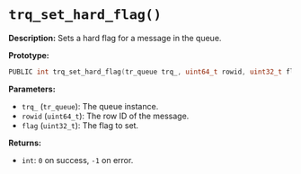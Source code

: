 # `trq_set_hard_flag()`

**Description:**
Sets a hard flag for a message in the queue.

**Prototype:**
```c
PUBLIC int trq_set_hard_flag(tr_queue trq_, uint64_t rowid, uint32_t flag);
```

**Parameters:**
- `trq_` (`tr_queue`): The queue instance.
- `rowid` (`uint64_t`): The row ID of the message.
- `flag` (`uint32_t`): The flag to set.

**Returns:**
- `int`: `0` on success, `-1` on error.

